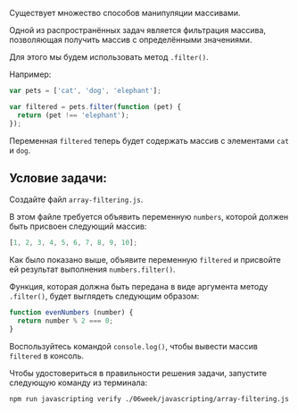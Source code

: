 Существует множество способов манипуляции массивами.

Одной из распространённых задач является фильтрация массива, позволяющая получить массив с определёнными значениями.

Для этого мы будем использовать метод `.filter()`.

Например:

```js
var pets = ['cat', 'dog', 'elephant'];

var filtered = pets.filter(function (pet) {
  return (pet !== 'elephant');
});
```

Переменная `filtered` теперь будет содержать массив с элементами `cat` и `dog`.

## Условие задачи:

Создайте файл `array-filtering.js`.

В этом файле требуется объявить переменную `numbers`, которой должен быть присвоен следующий массив:

```js
[1, 2, 3, 4, 5, 6, 7, 8, 9, 10];
```

Как было показано выше, объявите переменную `filtered` и присвойте ей результат выполнения `numbers.filter()`.

Функция, которая должна быть передана в виде аргумента методу `.filter()`, будет выглядеть следующим образом:

```js
function evenNumbers (number) {
  return number % 2 === 0;
}
```

Воспользуйтесь командой `console.log()`, чтобы вывести массив `filtered` в консоль.

Чтобы удостовериться в правильности решения задачи, запустите следующую команду из терминала:

```bash
npm run javascripting verify ./06week/javascripting/array-filtering.js
```
